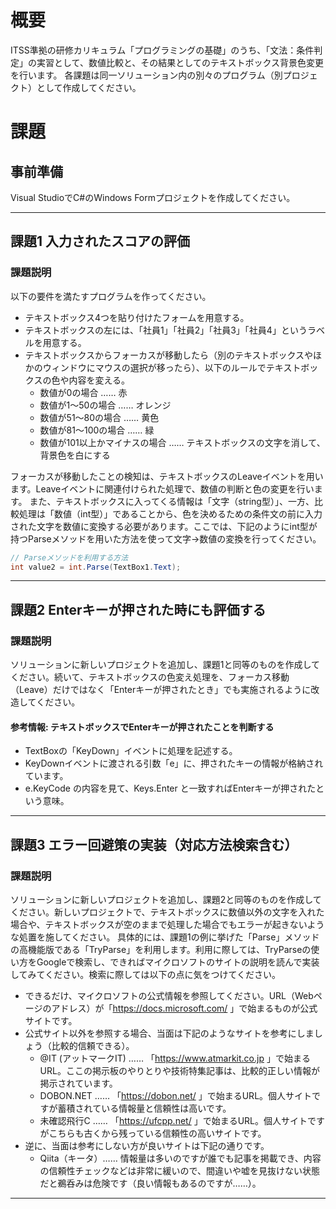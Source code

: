 # 概要
ITSS準拠の研修カリキュラム「プログラミングの基礎」のうち、「文法：条件判定」の実習として、数値比較と、その結果としてのテキストボックス背景色変更を行います。
各課題は同一ソリューション内の別々のプログラム（別プロジェクト）として作成してください。

# 課題

## 事前準備

Visual StudioでC#のWindows Formプロジェクトを作成してください。

---
## 課題1 入力されたスコアの評価

### 課題説明
以下の要件を満たすプログラムを作ってください。

- テキストボックス4つを貼り付けたフォームを用意する。
- テキストボックスの左には、「社員1」「社員2」「社員3」「社員4」というラベルを用意する。
- テキストボックスからフォーカスが移動したら（別のテキストボックスやほかのウィンドウにマウスの選択が移ったら）、以下のルールでテキストボックスの色や内容を変える。
  - 数値が0の場合 …… 赤
  - 数値が1～50の場合 …… オレンジ
  - 数値が51～80の場合 …… 黄色
  - 数値が81～100の場合 …… 緑
  - 数値が101以上かマイナスの場合 …… テキストボックスの文字を消して、背景色を白にする

フォーカスが移動したことの検知は、テキストボックスのLeaveイベントを用います。Leaveイベントに関連付けられた処理で、数値の判断と色の変更を行います。
また、テキストボックスに入ってくる情報は「文字（string型）」、一方、比較処理は「数値（int型）」であることから、色を決めるための条件文の前に入力された文字を数値に変換する必要があります。ここでは、下記のようにint型が持つParseメソッドを用いた方法を使って文字→数値の変換を行ってください。

```cs
// Parseメソッドを利用する方法
int value2 = int.Parse(TextBox1.Text);
```

---

## 課題2 Enterキーが押された時にも評価する

### 課題説明
ソリューションに新しいプロジェクトを追加し、課題1と同等のものを作成してください。続いて、テキストボックスの色変え処理を、フォーカス移動（Leave）だけではなく「Enterキーが押されたとき」でも実施されるように改造してください。

#### 参考情報: テキストボックスでEnterキーが押されたことを判断する
- TextBoxの「KeyDown」イベントに処理を記述する。
- KeyDownイベントに渡される引数「e」に、押されたキーの情報が格納されています。
- e.KeyCode の内容を見て、Keys.Enter と一致すればEnterキーが押されたという意味。

---

## 課題3 エラー回避策の実装（対応方法検索含む）

### 課題説明
ソリューションに新しいプロジェクトを追加し、課題2と同等のものを作成してください。新しいプロジェクトで、テキストボックスに数値以外の文字を入れた場合や、テキストボックスが空のままで処理した場合でもエラーが起きないような処置を施してください。
具体的には、課題1の例に挙げた「Parse」メソッドの高機能版である「TryParse」を利用します。利用に際しては、TryParseの使い方をGoogleで検索し、できればマイクロソフトのサイトの説明を読んで実装してみてください。検索に際しては以下の点に気をつけてください。

- できるだけ、マイクロソフトの公式情報を参照してください。URL（Webページのアドレス）が「https://docs.microsoft.com/ 」で始まるものが公式サイトです。
- 公式サイト以外を参照する場合、当面は下記のようなサイトを参考にしましょう（比較的信頼できる）。
  - @IT (アットマークIT) …… 「https://www.atmarkit.co.jp 」で始まるURL。ここの掲示板のやりとりや技術特集記事は、比較的正しい情報が掲示されています。
  - DOBON.NET …… 「https://dobon.net/ 」で始まるURL。個人サイトですが蓄積されている情報量と信頼性は高いです。
  - 未確認飛行C …… 「https://ufcpp.net/ 」で始まるURL。個人サイトですがこちらも古くから残っている信頼性の高いサイトです。
- 逆に、当面は参考にしない方が良いサイトは下記の通りです。
  - Qiita（キータ）…… 情報量は多いのですが誰でも記事を掲載でき、内容の信頼性チェックなどは非常に緩いので、間違いや嘘を見抜けない状態だと鵜呑みは危険です（良い情報もあるのですが……）。

---

